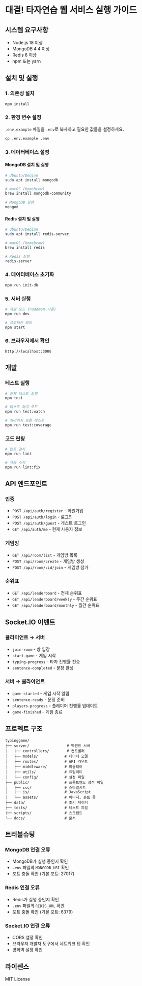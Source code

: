 # 대결! 타자연습 웹 서비스 실행 가이드

## 시스템 요구사항

- Node.js 18 이상
- MongoDB 4.4 이상
- Redis 6 이상
- npm 또는 yarn

## 설치 및 실행

### 1. 의존성 설치
```bash
npm install
```

### 2. 환경 변수 설정
`.env.example` 파일을 `.env`로 복사하고 필요한 값들을 설정하세요.

```bash
cp .env.example .env
```

### 3. 데이터베이스 설정

#### MongoDB 설치 및 실행
```bash
# Ubuntu/Debian
sudo apt install mongodb

# macOS (Homebrew)
brew install mongodb-community

# MongoDB 실행
mongod
```

#### Redis 설치 및 실행
```bash
# Ubuntu/Debian
sudo apt install redis-server

# macOS (Homebrew)
brew install redis

# Redis 실행
redis-server
```

### 4. 데이터베이스 초기화
```bash
npm run init-db
```

### 5. 서버 실행
```bash
# 개발 모드 (nodemon 사용)
npm run dev

# 프로덕션 모드
npm start
```

### 6. 브라우저에서 확인
```
http://localhost:3000
```

## 개발

### 테스트 실행
```bash
# 전체 테스트 실행
npm test

# 테스트 와치 모드
npm run test:watch

# 커버리지 포함 테스트
npm run test:coverage
```

### 코드 린팅
```bash
# 린트 검사
npm run lint

# 자동 수정
npm run lint:fix
```

## API 엔드포인트

### 인증
- `POST /api/auth/register` - 회원가입
- `POST /api/auth/login` - 로그인
- `POST /api/auth/guest` - 게스트 로그인
- `GET /api/auth/me` - 현재 사용자 정보

### 게임방
- `GET /api/room/list` - 게임방 목록
- `POST /api/room/create` - 게임방 생성
- `POST /api/room/:id/join` - 게임방 참가

### 순위표
- `GET /api/leaderboard` - 전체 순위표
- `GET /api/leaderboard/weekly` - 주간 순위표
- `GET /api/leaderboard/monthly` - 월간 순위표

## Socket.IO 이벤트

### 클라이언트 → 서버
- `join-room` - 방 입장
- `start-game` - 게임 시작
- `typing-progress` - 타자 진행률 전송
- `sentence-completed` - 문장 완성

### 서버 → 클라이언트
- `game-started` - 게임 시작 알림
- `sentence-ready` - 문장 준비
- `players-progress` - 플레이어 진행률 업데이트
- `game-finished` - 게임 종료

## 프로젝트 구조

```
typinggame/
├── server/                 # 백엔드 서버
│   ├── controllers/        # 컨트롤러
│   ├── models/            # 데이터 모델
│   ├── routes/            # API 라우트
│   ├── middleware/        # 미들웨어
│   ├── utils/             # 유틸리티
│   └── config/            # 설정 파일
├── public/                # 프론트엔드 정적 파일
│   ├── css/               # 스타일시트
│   ├── js/                # JavaScript
│   └── assets/            # 이미지, 폰트 등
├── data/                  # 초기 데이터
├── tests/                 # 테스트 파일
├── scripts/               # 스크립트
└── docs/                  # 문서
```

## 트러블슈팅

### MongoDB 연결 오류
- MongoDB가 실행 중인지 확인
- `.env` 파일의 `MONGODB_URI` 확인
- 포트 충돌 확인 (기본 포트: 27017)

### Redis 연결 오류
- Redis가 실행 중인지 확인
- `.env` 파일의 `REDIS_URL` 확인
- 포트 충돌 확인 (기본 포트: 6379)

### Socket.IO 연결 오류
- CORS 설정 확인
- 브라우저 개발자 도구에서 네트워크 탭 확인
- 방화벽 설정 확인

## 라이센스

MIT License